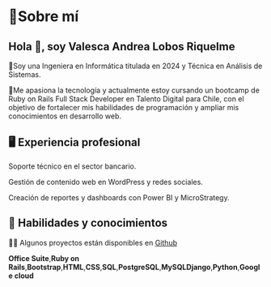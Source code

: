 
<!DOCTYPE html>
<html lang="en">
<head>
    <meta charset="UTF-8">
    <meta name="viewport" content="width=device-width, initial-scale=1.0">

</head>
<body>
<h1>🌟Sobre mí</h1>
<h2> Hola 👋, soy Valesca Andrea Lobos Riquelme</h2>


<p>🌟Soy una Ingeniera en Informática titulada en 2024 y Técnica en Análisis de Sistemas.</p>
<P>🌱Me apasiona la tecnología y actualmente estoy cursando un bootcamp de Ruby on Rails Full Stack Developer en Talento Digital para Chile, con el objetivo de fortalecer mis habilidades de programación y ampliar mis conocimientos en desarrollo web.</P>        


<h2>🖥️ Experiencia profesional</h2>
<p> Soporte técnico en el sector bancario.</p>
<p> Gestión de contenido web en WordPress y redes sociales.</p>
<p> Creación de reportes y dashboards con Power BI y MicroStrategy.</p>



<h2>🔧 Habilidades y conocimientos</h2>
<p>👨‍💻 Algunos proyectos están disponibles en <a href="https://github.com/valelob1983">Github</a></p>
<p><b>Office Suite</b>,<b>Ruby on Rails</b>,<b>Bootstrap</b>,<b>HTML</b>,<b>CSS</b>,<b>SQL</b>,<b>PostgreSQL</b>,<b>MySQL</b><b>Django</b>,<b>Python</b>,<b>Google cloud</b></p>
